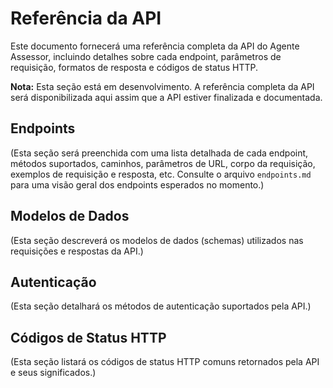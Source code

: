 # Referência da API

Este documento fornecerá uma referência completa da API do Agente Assessor, incluindo detalhes sobre cada endpoint, parâmetros de requisição, formatos de resposta e códigos de status HTTP.

**Nota:** Esta seção está em desenvolvimento. A referência completa da API será disponibilizada aqui assim que a API estiver finalizada e documentada.

## Endpoints

(Esta seção será preenchida com uma lista detalhada de cada endpoint, métodos suportados, caminhos, parâmetros de URL, corpo da requisição, exemplos de requisição e resposta, etc. Consulte o arquivo `endpoints.md` para uma visão geral dos endpoints esperados no momento.)

## Modelos de Dados

(Esta seção descreverá os modelos de dados (schemas) utilizados nas requisições e respostas da API.)

## Autenticação

(Esta seção detalhará os métodos de autenticação suportados pela API.)

## Códigos de Status HTTP

(Esta seção listará os códigos de status HTTP comuns retornados pela API e seus significados.)

